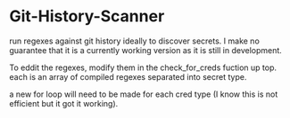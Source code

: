 # Git-History-Scanner
run regexes against git history ideally to discover secrets. I make no guarantee that it is a currently working version as it is still in development.


To eddit the regexes, modify them in the check_for_creds fuction up top. each is an array of compiled regexes separated into secret type.

a new for loop will need to be made for each cred type (I know this is not efficient but it got it working).
